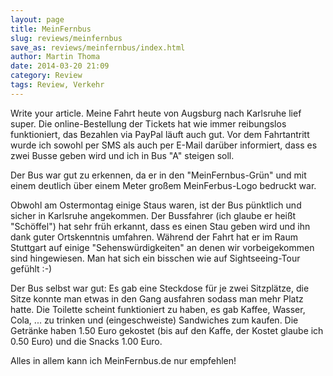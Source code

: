 ```yaml
---
layout: page
title: MeinFernbus
slug: reviews/meinfernbus
save_as: reviews/meinfernbus/index.html
author: Martin Thoma
date: 2014-03-20 21:09
category: Review
tags: Review, Verkehr
---
```


Write your article.
Meine Fahrt heute von Augsburg nach Karlsruhe lief super. Die online-Bestellung der Tickets hat wie immer reibungslos funktioniert, das Bezahlen via PayPal läuft auch gut. Vor dem Fahrtantritt wurde ich sowohl per SMS als auch per E-Mail darüber informiert, dass es zwei Busse geben wird und ich in Bus "A" steigen soll.

Der Bus war gut zu erkennen, da er in den "MeinFernbus-Grün" und mit einem deutlich über einem Meter großem MeinFerbus-Logo bedruckt war.

Obwohl am Ostermontag einige Staus waren, ist der Bus pünktlich und sicher in Karlsruhe angekommen. Der Bussfahrer (ich glaube er heißt "Schöffel") hat sehr früh erkannt, dass es einen Stau geben wird und ihn dank guter Ortskenntnis umfahren. Während der Fahrt hat er im Raum Stuttgart auf einige "Sehenswürdigkeiten" an denen wir vorbeigekommen sind hingewiesen. Man hat sich ein bisschen wie auf Sightseeing-Tour gefühlt :-)

Der Bus selbst war gut: Es gab eine Steckdose für je zwei Sitzplätze, die Sitze konnte man etwas in den Gang ausfahren sodass man mehr Platz hatte. Die Toilette scheint funktioniert zu haben, es gab Kaffee, Wasser, Cola, ... zu trinken und (eingeschweiste) Sandwiches zum kaufen. Die Getränke haben 1.50 Euro gekostet
(bis auf den Kaffe, der Kostet glaube ich 0.50 Euro) und die Snacks 1.00 Euro.

Alles in allem kann ich MeinFernbus.de nur empfehlen!
